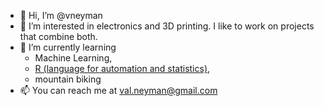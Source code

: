 - 👋 Hi, I’m @vneyman
- 👀 I’m interested in electronics and 3D printing. I like to work on projects that combine both.
- 🌱 I’m currently learning 
  - Machine Learning,  
  - [R (language for automation and statistics)](https://www.r-project.org/),   
  - mountain biking  
- 📫 You can reach me at val.neyman@gmail.com

<!---
vneyman/vneyman is a ✨ special ✨ repository because its `README.md` (this file) appears on your GitHub profile.
You can click the Preview link to take a look at your changes.
--->

